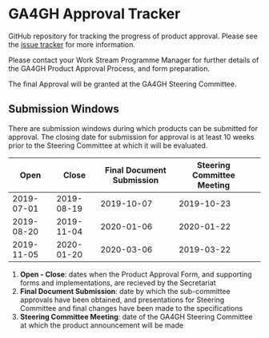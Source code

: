 # GA4GH Approval Tracker
GitHub repository for tracking the progress of product approval. Please see the [issue tracker](https://github.com/ga4gh/approval-tracker/issues) for more information.

Please contact your Work Stream Programme Manager for further details of the GA4GH Product Approval Process, and form preparation.

The final Approval will be granted at the GA4GH Steering Committee. 

## Submission Windows
There are submission windows during which products can be submitted for approval. The closing date for submission for approval is at least 10 weeks prior to the Steering Committee at which it will be evaluated.


| Open  | Close  | Final Document Submission | Steering Committee Meeting  |   |
|---|---|---|---|---|
| 2019-07-01  | 2019-08-19  | 2019-10-07 | 2019-10-23  |   |
| 2019-08-20  | 2019-11-04  | 2020-01-06 |  2020-01-22 |   |
| 2019-11-05  | 2020-01-20  | 2020-03-06 | 2019-03-22 |   |

1. **Open - Close**: dates when the Product Approval Form, and supporting forms and implementations, are recieved by the Secretariat
2. **Final Document Submission**: date by which the sub-committee approvals have been obtained, and presentations for Steering Committee and final changes have been made to the specifications
3. **Steering Committee Meeting**: date of the GA4GH Steering Committee at which the product announcement will be made




 




